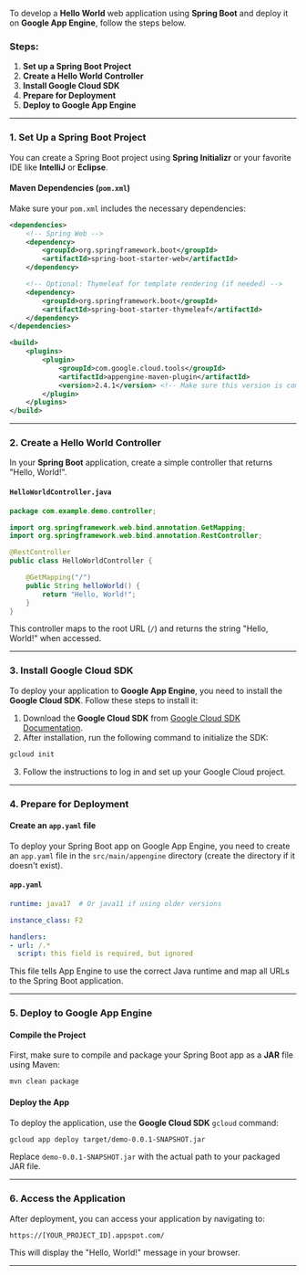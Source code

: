 To develop a **Hello World** web application using **Spring Boot** and deploy it on **Google App Engine**, follow the steps below.

### Steps:
1. **Set up a Spring Boot Project**
2. **Create a Hello World Controller**
3. **Install Google Cloud SDK**
4. **Prepare for Deployment**
5. **Deploy to Google App Engine**

---

### 1. **Set Up a Spring Boot Project**

You can create a Spring Boot project using **Spring Initializr** or your favorite IDE like **IntelliJ** or **Eclipse**.

#### Maven Dependencies (`pom.xml`)
Make sure your `pom.xml` includes the necessary dependencies:

```xml
<dependencies>
    <!-- Spring Web -->
    <dependency>
        <groupId>org.springframework.boot</groupId>
        <artifactId>spring-boot-starter-web</artifactId>
    </dependency>

    <!-- Optional: Thymeleaf for template rendering (if needed) -->
    <dependency>
        <groupId>org.springframework.boot</groupId>
        <artifactId>spring-boot-starter-thymeleaf</artifactId>
    </dependency>
</dependencies>

<build>
    <plugins>
        <plugin>
            <groupId>com.google.cloud.tools</groupId>
            <artifactId>appengine-maven-plugin</artifactId>
            <version>2.4.1</version> <!-- Make sure this version is compatible -->
        </plugin>
    </plugins>
</build>
```

---

### 2. **Create a Hello World Controller**

In your **Spring Boot** application, create a simple controller that returns "Hello, World!".

#### `HelloWorldController.java`
```java
package com.example.demo.controller;

import org.springframework.web.bind.annotation.GetMapping;
import org.springframework.web.bind.annotation.RestController;

@RestController
public class HelloWorldController {

    @GetMapping("/")
    public String helloWorld() {
        return "Hello, World!";
    }
}
```

This controller maps to the root URL (`/`) and returns the string "Hello, World!" when accessed.

---

### 3. **Install Google Cloud SDK**

To deploy your application to **Google App Engine**, you need to install the **Google Cloud SDK**. Follow these steps to install it:

1. Download the **Google Cloud SDK** from [Google Cloud SDK Documentation](https://cloud.google.com/sdk/docs/install).
2. After installation, run the following command to initialize the SDK:

```bash
gcloud init
```

3. Follow the instructions to log in and set up your Google Cloud project.

---

### 4. **Prepare for Deployment**

#### Create an `app.yaml` file

To deploy your Spring Boot app on Google App Engine, you need to create an `app.yaml` file in the `src/main/appengine` directory (create the directory if it doesn't exist).

#### `app.yaml`
```yaml
runtime: java17  # Or java11 if using older versions

instance_class: F2

handlers:
- url: /.*
  script: this field is required, but ignored
```

This file tells App Engine to use the correct Java runtime and map all URLs to the Spring Boot application.

---

### 5. **Deploy to Google App Engine**

#### Compile the Project

First, make sure to compile and package your Spring Boot app as a **JAR** file using Maven:

```bash
mvn clean package
```

#### Deploy the App

To deploy the application, use the **Google Cloud SDK** `gcloud` command:

```bash
gcloud app deploy target/demo-0.0.1-SNAPSHOT.jar
```

Replace `demo-0.0.1-SNAPSHOT.jar` with the actual path to your packaged JAR file.

---

### 6. **Access the Application**

After deployment, you can access your application by navigating to:

```
https://[YOUR_PROJECT_ID].appspot.com/
```

This will display the "Hello, World!" message in your browser.

---